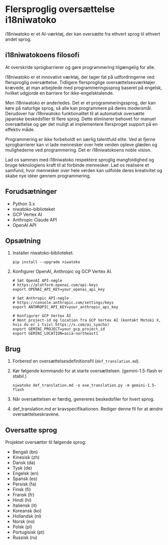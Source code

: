 # Flersproglig oversættelse i18niwatoko

i18niwatoko er et AI-værktøj, der kan oversætte fra ethvert sprog til ethvert andet sprog.

## i18niwatokoens filosofi

At overskride sprogbarrierer og gøre programmering tilgængelig for alle.

i18niwatoko er et innovativt værktøj, der tager fat på udfordringerne ved flersproglig oversættelse. Tidligere flersproglige oversættelsesværktøjer krævede, at man arbejdede med programmeringssprog baseret på engelsk, hvilket udgjorde en barriere for ikke-engelsktalende.

Men i18niwatoko er anderledes. Det er et programmeringssprog, der kan køre på naturlige sprog, så alle kan programmere på deres modersmål. Derudover har i18niwatoko funktionalitet til at automatisk oversætte japanske beskedsfiler til flere sprog. Dette eliminerer behovet for manuel oversættelse og gør det muligt at implementere flersproget support på en effektiv måde.

Programmering er ikke forbeholdt en særlig talentfuld elite. Ved at fjerne sprogbarrierer kan vi lade mennesker over hele verden opleve glæden og mulighederne ved programmering. Det er i18niwatokoens noble vision.

Lad os sammen med i18niwatoko respektere sproglig mangfoldighed og bruge teknologiens kraft til at forbinde mennesker. Lad os realisere et samfund, hvor mennesker over hele verden kan udfolde deres kreativitet og skabe nye idéer gennem programmering.

## Forudsætninger

- Python 3.x
- niwatoko-biblioteket
- GCP Vertex AI
- Anthropic Claude API
- OpenAI API

## Opsætning

1. Installer niwatoko-biblioteket.

   ```
   pip install --upgrade niwatoko
   ```

2. Konfigurer OpenAI, Anthropic og GCP Vertex AI.

   ```
   # Sæt OpenAI API-nøgle
   # https://platform.openai.com/api-keys
   export OPENAI_API_KEY=your_openai_api_key
   
   # Sæt Anthropic API-nøgle
   # https://console.anthropic.com/settings/keys
   export ANTHROPIC_API_KEY=your_anthropic_api_key
   
   # Konfigurer GCP Vertex AI
   # Hent project-id og location fra GCP Vertex AI (kontakt Motoki X, hvis du er i tvivl https://x.com/ai_syacho)
   export GEMINI_PROJECT=your_gcp_project_id
   export GEMINI_LOCATION=asia-northeast1
   ```

## Brug

1. Forbered en oversættelsesdefinitionsfil (`def_translation.md`).

2. Kør følgende kommando for at starte oversættelsen. (gemini-1.5-flash er stabil.)

   ```
   niwatoko def_translation.md -o exe_translation.py -m gemini-1.5-flash
   ```

3. Når oversættelsen er færdig, genereres beskedsfiler for hvert sprog.

4. def_translation.md er kravspecifikationen. Rediger denne fil for at ændre oversættelseskravene.

## Oversatte sprog

Projektet oversætter til følgende sprog:

- Bengali (bn)
- Kinesisk (zh)
- Dansk (da)
- Tysk (de)
- Engelsk (en)
- Spansk (es)
- Persisk (fa)
- Finsk (fi)
- Fransk (fr)
- Hindi (hi)
- Italiensk (it)
- Koreansk (ko)
- Hollandsk (nl)
- Norsk (no)
- Polsk (pl)
- Portugisisk (pt)
- Russisk (ru)